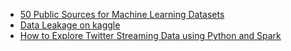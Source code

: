 * [50 Public Sources for Machine Learning Datasets](https://towardsdatascience.com/datasets-for-machine-learning-and-data-science-a27a5d0ba03)
* [Data Leakage on kaggle](https://www.kaggle.com/code/alexisbcook/data-leakage/tutorial)
* [How to Explore Twitter Streaming Data using Python and Spark](https://medium.com/analytics-vidhya/exploring-twitter-streaming-data-using-python-and-spark-3f4f189ec660)

